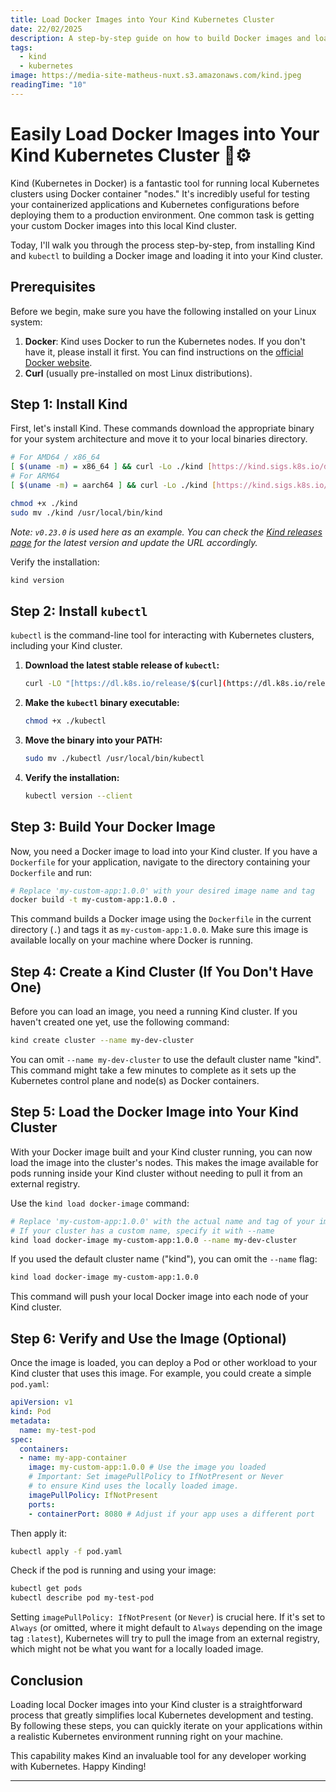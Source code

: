 ```yaml
---
title: Load Docker Images into Your Kind Kubernetes Cluster
date: 22/02/2025
description: A step-by-step guide on how to build Docker images and load them into your local Kind (Kubernetes in Docker) cluster for testing and development.
tags:
  - kind
  - kubernetes
image: https://media-site-matheus-nuxt.s3.amazonaws.com/kind.jpeg
readingTime: "10"
---
```


# Easily Load Docker Images into Your Kind Kubernetes Cluster 🐳⚙️

Kind (Kubernetes in Docker) is a fantastic tool for running local Kubernetes clusters using Docker container "nodes." It's incredibly useful for testing your containerized applications and Kubernetes configurations before deploying them to a production environment. One common task is getting your custom Docker images into this local Kind cluster.

Today, I'll walk you through the process step-by-step, from installing Kind and `kubectl` to building a Docker image and loading it into your Kind cluster.

## Prerequisites

Before we begin, make sure you have the following installed on your Linux system:

1.  **Docker**: Kind uses Docker to run the Kubernetes nodes. If you don't have it, please install it first. You can find instructions on the [official Docker website](https://docs.docker.com/engine/install/).
2.  **Curl** (usually pre-installed on most Linux distributions).

## Step 1: Install Kind

First, let's install Kind. These commands download the appropriate binary for your system architecture and move it to your local binaries directory.

```bash
# For AMD64 / x86_64
[ $(uname -m) = x86_64 ] && curl -Lo ./kind [https://kind.sigs.k8s.io/dl/v0.23.0/kind-linux-amd64](https://kind.sigs.k8s.io/dl/v0.23.0/kind-linux-amd64)
# For ARM64
[ $(uname -m) = aarch64 ] && curl -Lo ./kind [https://kind.sigs.k8s.io/dl/v0.23.0/kind-linux-arm64](https://kind.sigs.k8s.io/dl/v0.23.0/kind-linux-arm64)

chmod +x ./kind
sudo mv ./kind /usr/local/bin/kind
```

_Note: `v0.23.0` is used here as an example. You can check the [Kind releases page](https://github.com/kubernetes-sigs/kind/releases) for the latest version and update the URL accordingly._

Verify the installation:

```bash
kind version
```

## Step 2: Install `kubectl`

`kubectl` is the command-line tool for interacting with Kubernetes clusters, including your Kind cluster.

1.  **Download the latest stable release of `kubectl`:**
    ```bash
    curl -LO "[https://dl.k8s.io/release/$(curl](https://dl.k8s.io/release/$(curl) -L -s [https://dl.k8s.io/release/stable.txt)/bin/linux/amd64/kubectl](https://dl.k8s.io/release/stable.txt)/bin/linux/amd64/kubectl)"
    ```
2.  **Make the `kubectl` binary executable:**
    ```bash
    chmod +x ./kubectl
    ```
3.  **Move the binary into your PATH:**
    ```bash
    sudo mv ./kubectl /usr/local/bin/kubectl
    ```
4.  **Verify the installation:**
    ```bash
    kubectl version --client
    ```

## Step 3: Build Your Docker Image

Now, you need a Docker image to load into your Kind cluster. If you have a `Dockerfile` for your application, navigate to the directory containing your `Dockerfile` and run:

```bash
# Replace 'my-custom-app:1.0.0' with your desired image name and tag
docker build -t my-custom-app:1.0.0 .
```

This command builds a Docker image using the `Dockerfile` in the current directory (`.`) and tags it as `my-custom-app:1.0.0`. Make sure this image is available locally on your machine where Docker is running.

## Step 4: Create a Kind Cluster (If You Don't Have One)

Before you can load an image, you need a running Kind cluster. If you haven't created one yet, use the following command:

```bash
kind create cluster --name my-dev-cluster
```

You can omit `--name my-dev-cluster` to use the default cluster name "kind". This command might take a few minutes to complete as it sets up the Kubernetes control plane and node(s) as Docker containers.

## Step 5: Load the Docker Image into Your Kind Cluster

With your Docker image built and your Kind cluster running, you can now load the image into the cluster's nodes. This makes the image available for pods running inside your Kind cluster without needing to pull it from an external registry.

Use the `kind load docker-image` command:

```bash
# Replace 'my-custom-app:1.0.0' with the actual name and tag of your image
# If your cluster has a custom name, specify it with --name
kind load docker-image my-custom-app:1.0.0 --name my-dev-cluster
```

If you used the default cluster name ("kind"), you can omit the `--name` flag:

```bash
kind load docker-image my-custom-app:1.0.0
```

This command will push your local Docker image into each node of your Kind cluster.

## Step 6: Verify and Use the Image (Optional)

Once the image is loaded, you can deploy a Pod or other workload to your Kind cluster that uses this image. For example, you could create a simple `pod.yaml`:

```yaml
apiVersion: v1
kind: Pod
metadata:
  name: my-test-pod
spec:
  containers:
  - name: my-app-container
    image: my-custom-app:1.0.0 # Use the image you loaded
    # Important: Set imagePullPolicy to IfNotPresent or Never
    # to ensure Kind uses the locally loaded image.
    imagePullPolicy: IfNotPresent
    ports:
    - containerPort: 8080 # Adjust if your app uses a different port
```

Then apply it:

```bash
kubectl apply -f pod.yaml
```

Check if the pod is running and using your image:

```bash
kubectl get pods
kubectl describe pod my-test-pod
```

Setting `imagePullPolicy: IfNotPresent` (or `Never`) is crucial here. If it's set to `Always` (or omitted, where it might default to `Always` depending on the image tag `:latest`), Kubernetes will try to pull the image from an external registry, which might not be what you want for a locally loaded image.

## Conclusion

Loading local Docker images into your Kind cluster is a straightforward process that greatly simplifies local Kubernetes development and testing. By following these steps, you can quickly iterate on your applications within a realistic Kubernetes environment running right on your machine.

This capability makes Kind an invaluable tool for any developer working with Kubernetes. Happy Kinding!

---
